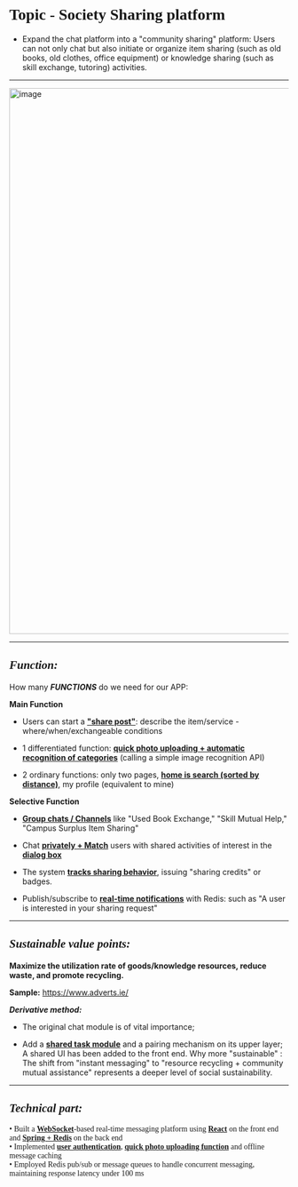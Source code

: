 <h1 style="font-family: Times New Roman, serif;">Topic - Society Sharing platform</h1>

- Expand the chat platform into a "community sharing" platform: Users can not only chat but also initiate or organize item sharing (such as old books, old clothes, office equipment) or knowledge sharing (such as skill exchange, tutoring) activities.
<hr/>
<img width="1993" height="983" alt="image" src="https://github.com/user-attachments/assets/32776126-066b-49f1-976e-0c2aaaa4562b"/>

---
<h2 style="font-family: Times New Roman, serif;"><i>Function:</i></h2>

How many ***FUNCTIONS*** do we need for our APP:

**Main Function**

- Users can start a <u><b>"share post"</b></u>: describe the item/service - where/when/exchangeable conditions 

- 1 differentiated function: <b><u>quick photo uploading + automatic recognition of categories</u></b> (calling a simple image recognition API)

- 2 ordinary functions: only two pages, <b><u>home is search (sorted by distance)</u></b>, my profile (equivalent to mine) 


**Selective Function**

- <b><u>Group chats / Channels</u></b> like "Used Book Exchange," "Skill Mutual Help," "Campus Surplus Item Sharing"

- Chat <b><u>privately + Match</u></b> users with shared activities of interest in the <b><u>dialog box</u></b>

- The system <u><b>tracks sharing behavior</b></u>, issuing "sharing credits" or badges.

- Publish/subscribe to <b><u>real-time notifications</u></b> with Redis: such as "A user is interested in your sharing request"


---
<h2 style="font-family: Times New Roman, serif;"><i>Sustainable value points:</i></h2>
<p><b>Maximize the utilization rate of goods/knowledge resources, reduce waste, and promote recycling.</b></p>

<href><b>Sample:</b> https://www.adverts.ie/</href>

 ***Derivative method:*** 

- The original chat module is of vital importance; 

- Add a <b><u>shared task module</u></b> and a pairing mechanism on its upper layer; A shared UI has been added to the front end.
Why more "sustainable" : The shift from "instant messaging" to "resource recycling + community mutual assistance" represents a deeper level of social sustainability.

---

<h2 style="font-family: Times New Roman, serif;"><i>Technical part:</i></h2>
<p style="font-family: Times New Roman, serif;">
•	Built a <b><u>WebSocket</u></b>-based real-time messaging platform using <b><u>React</b></u> on the front end and <b><u>Spring + Redis</b></u> on the back end</br>
•	Implemented <b><u>user authentication</u></b>, <b><u>quick photo uploading function</u></b> and offline message caching</br>
•	Employed Redis pub/sub or message queues to handle concurrent messaging, maintaining response latency under 100 ms
</p>
